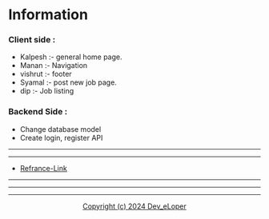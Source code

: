 # Information

### Client side :

- Kalpesh :- general home page.
- Manan :- Navigation
- vishrut :- footer
- Syamal :- post new job page.
- dip :- Job listing

### Backend Side :

* Change database model
* Create login, register API

---

---

* [Refrance-Link](https://maxnewgen.in)

---

---

---

<p align="center"><a href="./LICENSE">Copyright (c) 2024 Dev_eLoper</a></p>
